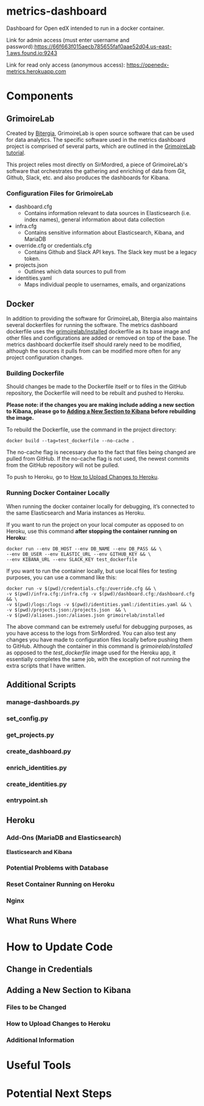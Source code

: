 # metrics-dashboard #
Dashboard for Open edX intended to run in a docker container. 

Link for admin access (must enter username and password):https://66f663f015aecb785655faf0aae52d04.us-east-1.aws.found.io:9243

Link for read only access (anonymous access): https://openedx-metrics.herokuapp.com

# Components #
## GrimoireLab ##
Created by [Bitergia](https://bitergia.com/about/), GrimoireLab is open source software that can be used for data analytics. The specific software used in the metrics dashboard project is comprised of several parts, which are outlined in the [GrimoireLab tutorial](https://chaoss.github.io/grimoirelab-tutorial/README.html).

This project relies most directly on SirMordred, a piece of GrimoireLab's software that orchestrates the gathering and enriching of data from Git, Github, Slack, etc. and also produces the dashboards for Kibana.

### Configuration Files for GrimoireLab ###

* dashboard.cfg
	* Contains information relevant to data sources in Elasticsearch (i.e. index names), general information about data collection
* infra.cfg
	* Contains sensitive information about Elasticsearch, Kibana, and MariaDB
* override.cfg or credentials.cfg
	* Contains Github and Slack API keys. The Slack key must be a legacy token. 
* projects.json
	* Outlines which data sources to pull from
* identities.yaml
	* Maps individual people to usernames, emails, and organizations

## Docker ##

In addition to providing the software for GrimoireLab, Bitergia also maintains several dockerfiles for running the software. The metrics dashboard dockerfile uses the [grimoirelab/installed](https://hub.docker.com/r/grimoirelab/installed) dockerfile as its base image and other files and configurations are added or removed on top of the base. The metrics dashboard dockerfile itself should rarely need to be modified, although the sources it pulls from can be modified more often for any project configuration changes.

### Building Dockerfile ###

Should changes be made to the Dockerfile itself or to files in the GitHub repository, the Dockerfile will need to be rebuilt and pushed to Heroku. 

**Please note: if the changes you are making include adding a new section to Kibana, please go to [Adding a New Section to Kibana](https://github.com/openedx/metrics-dashboard#adding-a-new-section-to-kibana) before rebuilding the image.**

To rebuild the Dockerfile, use the command in the project directory:

```
docker build --tag=test_dockerfile --no-cache .
```

The no-cache flag is necessary due to the fact that files being changed are pulled from GitHub. If the no-cache flag is not used, the newest commits from the GitHub repository will not be pulled.

To push to Heroku, go to [How to Upload Changes to Heroku](https://github.com/openedx/metrics-dashboard#how-to-upload-changes-to-heroku).

### Running Docker Container Locally ###

When running the docker container locally for debugging, it’s connected to the same Elasticsearch and Maria instances as Heroku.

If you want to run the project on your local computer as opposed to on Heroku, use this command **after stopping the container running on Heroku**:

```
docker run --env DB_HOST --env DB_NAME --env DB_PASS && \
--env DB_USER --env ELASTIC_URL --env GITHUB_KEY && \
--env KIBANA_URL --env SLACK_KEY test_dockerfile
```
If you want to run the container locally, but use local files for testing purposes, you can use a command like this:

```
docker run -v $(pwd)/credentials.cfg:/override.cfg && \
-v $(pwd)/infra.cfg:/infra.cfg -v $(pwd)/dashboard.cfg:/dashboard.cfg && \
-v $(pwd)/logs:/logs -v $(pwd)/identities.yaml:/identities.yaml && \
-v $(pwd)/projects.json:/projects.json  && \
-v $(pwd)/aliases.json:/aliases.json grimoirelab/installed
```

The above command can be extremely useful for debugging purposes, as you have access to the logs from SirMordred. You can also test any changes you have made to configuration files locally before pushing them to GitHub. Although the container in this command is *grimoirelab/installed* as opposed to the *test_dockerfile* image used for the Heroku app, it essentially completes the same job, with the exception of not running the extra scripts that I have written.

## Additional Scripts ##
### manage-dashboards.py ###
### set_config.py ###
### get_projects.py ###
### create_dashboard.py ###
### enrich_identities.py ###
### create_identities.py ###
### entrypoint.sh ###
## Heroku ##
### Add-Ons (MariaDB and Elasticsearch) ###
#### Elasticsearch and Kibana ####
### Potential Problems with Database ###
### Reset Container Running on Heroku ###
### Nginx ###
## What Runs Where ##

# How to Update Code #
## Change in Credentials ##
## Adding a New Section to Kibana ##
### Files to be Changed ###
### How to Upload Changes to Heroku ###
### Additional Information ###

# Useful Tools #

# Potential Next Steps #